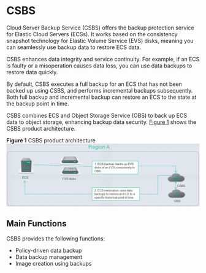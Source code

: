 # CSBS<a name="EN-US_TOPIC_0056725842"></a>

Cloud Server Backup Service \(CSBS\) offers the backup protection service for Elastic Cloud Servers \(ECSs\). It works based on the consistency snapshot technology for Elastic Volume Service \(EVS\) disks, meaning you can seamlessly use backup data to restore ECS data.

CSBS enhances data integrity and service continuity. For example, if an ECS is faulty or a misoperation causes data loss, you can use data backups to restore data quickly.

By default, CSBS executes a full backup for an ECS that has not been backed up using CSBS, and performs incremental backups subsequently. Both full backup and incremental backup can restore an ECS to the state at the backup point in time.

CSBS combines ECS and Object Storage Service \(OBS\) to back up ECS data to object storage, enhancing backup data security.  [Figure 1](#fig11831525164545)  shows the CSBS product architecture.

**Figure  1**  CSBS product architecture<a name="fig11831525164545"></a>  
![](figures/csbs-product-architecture.png "csbs-product-architecture")

## Main Functions<a name="section9652143823013"></a>

CSBS provides the following functions:

-   Policy-driven data backup
-   Data backup management
-   Image creation using backups

